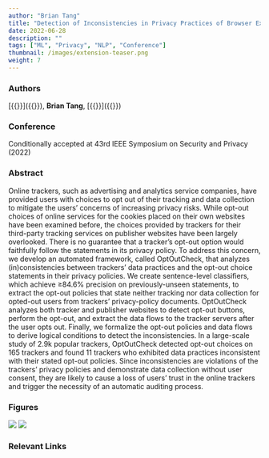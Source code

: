 ```yaml
---
author: "Brian Tang"
title: "Detection of Inconsistencies in Privacy Practices of Browser Extensions"
date: 2022-06-28
description: ""
tags: ["ML", "Privacy", "NLP", "Conference"]
thumbnail: /images/extension-teaser.png
weight: 7
---
```


### Authors

[{{<param duc>}}]({{<param ducURL>}}), **Brian Tang**, [{{<param shin>}}]({{<param shinURL>}})

### Conference

Conditionally accepted at 43rd IEEE Symposium on Security and Privacy (2022)

### Abstract

Online trackers, such as advertising and analytics service companies, have provided users with choices to opt out of their tracking and data collection to mitigate the users’ concerns of increasing privacy risks. While opt-out choices of online services for the cookies placed on their own websites have been examined before, the choices provided by trackers for their third-party tracking services on publisher websites have been largely overlooked. There is no guarantee that a tracker’s opt-out option would faithfully follow the statements in its privacy policy. To address this concern, we develop an automated framework, called OptOutCheck, that analyzes (in)consistencies between trackers’ data practices and the opt-out choice statements in their privacy policies. We create sentence-level classifiers, which achieve ≥84.6% precision on previously-unseen statements, to extract the opt-out policies that state neither tracking nor data collection for opted-out users from trackers’ privacy-policy documents. OptOutCheck analyzes both tracker and publisher websites to detect opt-out buttons, perform the opt-out, and extract the data flows to the tracker servers after the user opts out. Finally, we formalize the opt-out policies and data flows to derive logical conditions to detect the inconsistencies. In a large-scale study of 2.9k popular trackers, OptOutCheck detected opt-out choices on 165 trackers and found 11 trackers who exhibited data practices inconsistent with their stated opt-out policies. Since inconsistencies are violations of the trackers’ privacy policies and demonstrate data collection without user consent, they are likely to cause a loss of users’ trust in the online trackers and trigger the necessity of an automatic auditing process.

### Figures

![](/images/extension-pipeline.png)
![](/images/extension-distribution.png)

### Relevant Links

